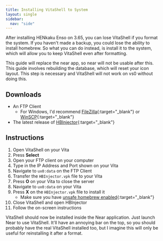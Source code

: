 ```yaml
---
title: Installing VitaShell to System
layout: single
sidebar:
  nav: "side"
---
```


After installing HENkaku Enso on 3.65, you can lose VitaShell if you format the system. If you haven't made a backup, you could lose the ability to install homebrew. So what you can do instead, is install it to the system, which will allow you to keep VitaShell even after formatting.

This guide will replace the near app, so near will not be usable after this. This guide involves rebuilding the database, which will reset your icon layout. This step is necessary and VitaShell will not work on vs0 without doing this.

## Downloads
- An FTP Client
	- For Windows, I'd recommend [FileZilla](https://filezilla-project.org/){:target="_blank"} or [WinSCP](https://winscp.net/eng/download.php){:target="_blank"}
- The latest release of [HBInjector](https://github.com/emiyl/HBInjector/releases/latest/){:target="_blank"}

## Instructions

1. Open VitaShell on your Vita
2. Press **Select**
3. Open your FTP client on your computer
4. Type in the IP Address and Port shown on your Vita
5. Navigate to `ux0:data` on the FTP Client
6. Transfer the `HBInjector.vpk` file to your Vita
7. Press **O** on your Vita to close the server
8. Navigate to `ux0:data` on your Vita
9. Press **X** on the `HBInjector.vpk` file to install it
	- Make sure you have [unsafe homebrew enabled](/guide/installing-henkaku/#enabling-unsafe-homebrew){:target="_blank"}
10. Close VitaShell and open HBInjector
11. Follow the on-screen instructions

VitaShell should now be installed inside the Near application. Just launch Near to use VitaShell. It'll have an annoying bar on the top, so you should probably have the real VitaShell installed too, but I imagine this will only be useful for reinstalling it after a format.
